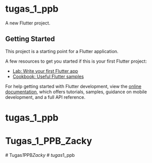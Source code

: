 # tugas_1_ppb

A new Flutter project.

## Getting Started

This project is a starting point for a Flutter application.

A few resources to get you started if this is your first Flutter project:

- [Lab: Write your first Flutter app](https://docs.flutter.dev/get-started/codelab)
- [Cookbook: Useful Flutter samples](https://docs.flutter.dev/cookbook)

For help getting started with Flutter development, view the
[online documentation](https://docs.flutter.dev/), which offers tutorials,
samples, guidance on mobile development, and a full API reference.
# tugas_1_ppb
# Tugas_1_PPB_Zacky
#   T u g a s _ 1 _ P P B _ Z a c k y  
 #   t u g a s _ 1 _ p p b  
 